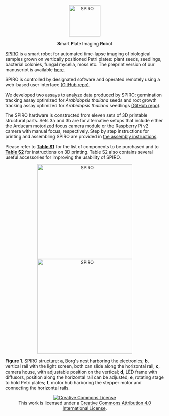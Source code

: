 <p align="center">
  <img src="https://github.com/AlyonaMinina/Files_for_SPIRO_reps/blob/master/SPIRO.Hardware%20files/boring%20logo%20v3.png?raw=true" height="100" title="SPIRO">
</p>
<p align="center">
    <b>S</b>mart <b>P</b>late <b>I</b>maging <b>Ro</b>bot
</p>

[SPIRO](https://www.alyonaminina.org/spiro) is a smart robot for automated time-lapse imaging of biological samples grown on vertically positioned Petri plates: plant seeds, seedlings, bacterial colonies, fungal mycelia, moss etc. The preprint version of our manuscript is available [here](https://www.biorxiv.org/content/10.1101/2021.03.15.435343v1).

SPIRO is controlled by designated software and operated remotely using a web-based user interface [(GitHub repo)](https://github.com/jonasoh/spiro).

We developed two assays to analyze data produced by SPIRO: germination tracking assay optimized for *Arabidopsis thaliana* seeds and root growth tracking assay optimized for *Arabidopsis thaliana* seedlings [(GitHub repo)](https://github.com/jiaxuanleong/spiro-IJmacros).

The SPIRO hardware is constructed from eleven sets of 3D printable structural parts. Sets 3a and 3b are for alternative setups that include either the Arducam motorized focus camera module or the Raspberry Pi v2 camera with manual focus, respectively. Step by step instructions for printing and assembling SPIRO are provided in [the assembly instructions](https://github.com/AlyonaMinina/SPIRO.Hardware/raw/master/1.%20Assembly%20Instructions/SPIRO%20assembly%20instructions.pdf). 

Please refer to **[Table S1](https://github.com/AlyonaMinina/SPIRO.Hardware/raw/master/2.%20Supplementary%20Tables/Table%20S1.%20List%20of%20components%20to%20be%20purchased.pdf)** for the list of components to be purchased and to **[Table S2](https://github.com/AlyonaMinina/SPIRO.Hardware/blob/master/2.%20Supplementary%20Tables/Table%20S2.%20Structural%20parts%20of%20SPIRO%20for%203D%20printing.md)** for instructions on 3D printing. Table S2 also contains several useful accessories for improving the usability of SPIRO.

<p align="center">
  <img src="https://github.com/AlyonaMinina/Files_for_SPIRO_reps/blob/master/SPIRO.Hardware%20files/Figure1A.jpg?raw=true" height="300" title="SPIRO">
  <img src="https://github.com/AlyonaMinina/Files_for_SPIRO_reps/blob/master/SPIRO.Hardware%20files/SPIROstructure.gif?raw=true" width="300" title="SPIRO">
</p>

**Figure 1**. SPIRO structure: **a**, Borg's nest harboring the electronics; **b**, vertical rail with the light screen, both can slide along the horizontal rail; **c**, camera house, with adjustable position on the vertical; **d**, LED frame with diffusors, position along the horizontal rail can be adjusted; **e**, rotating stage to hold Petri plates; **f**, motor hub harboring the stepper motor and connecting the horizontal rails. 

<p align="center">
  <a rel="license" href="http://creativecommons.org/licenses/by/4.0/"><img alt="Creative Commons License" style="border-width:0" src="https://i.creativecommons.org/l/by/4.0/88x31.png" /></a><br />This work is licensed under a <a rel="license" href="http://creativecommons.org/licenses/by/4.0/">Creative Commons Attribution 4.0 International License</a>.
 </p>
